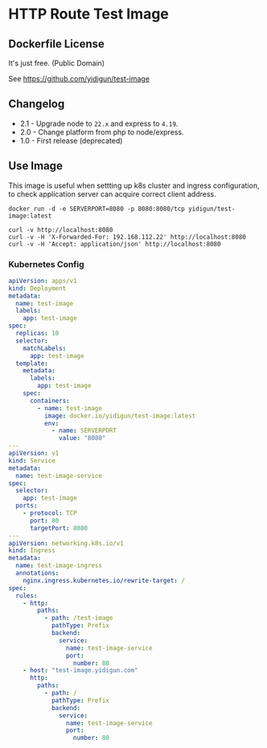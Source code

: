 # HTTP Route Test Image

## Dockerfile License

It's just free. (Public Domain)

See https://github.com/yidigun/test-image

## Changelog

* 2.1 - Upgrade node to ```22.x``` and express to ```4.19```.
* 2.0 - Change platform from php to node/express.
* 1.0 - First release (deprecated)

## Use Image

This image is useful when settting up k8s cluster and ingress configuration,
to check application server can acquire correct client address.

```shell
docker run -d -e SERVERPORT=8080 -p 8080:8080/tcp yidigun/test-image:latest

curl -v http://localhost:8080
curl -v -H 'X-Forwarded-For: 192.168.112.22' http://localhost:8080
curl -v -H 'Accept: application/json' http://localhost:8080
```

### Kubernetes Config

```yaml
apiVersion: apps/v1
kind: Deployment
metadata:
  name: test-image
  labels:
    app: test-image
spec:
  replicas: 10
  selector:
    matchLabels:
      app: test-image
  template:
    metadata:
      labels:
        app: test-image
    spec:
      containers:
        - name: test-image
          image: docker.io/yidigun/test-image:latest
          env:
            - name: SERVERPORT
              value: "8080"
---
apiVersion: v1
kind: Service
metadata:
  name: test-image-service
spec:
  selector:
    app: test-image
  ports:
    - protocol: TCP
      port: 80
      targetPort: 8080
---
apiVersion: networking.k8s.io/v1
kind: Ingress
metadata:
  name: test-image-ingress
  annotations:
    nginx.ingress.kubernetes.io/rewrite-target: /
spec:
  rules:
    - http:
        paths:
          - path: /test-image
            pathType: Prefix
            backend:
              service:
                name: test-image-service
                port:
                  number: 80
    - host: "test-image.yidigun.com"
      http:
        paths:
          - path: /
            pathType: Prefix
            backend:
              service:
                name: test-image-service
                port:
                  number: 80
```

